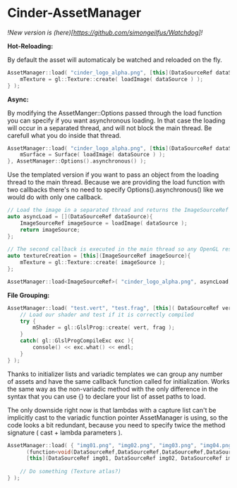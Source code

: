 Cinder-AssetManager
===================

*!New version is (here)[https://github.com/simongeilfus/Watchdog]!*

**Hot-Reloading:**

By default the asset will automaticaly be watched and reloaded on the fly.

```c++
AssetManager::load( "cinder_logo_alpha.png", [this](DataSourceRef dataSource){
    mTexture = gl::Texture::create( loadImage( dataSource ) );
} );
```

**Async:**

By modifying the AssetManger::Options passed through the load function you can
specify if you want asynchronous loading. In that case the loading will occur in
a separated thread, and will not block the main thread. Be carefull what you do
inside that thread.

```c++
AssetManager::load( "cinder_logo_alpha.png", [this](DataSourceRef dataSource){
    mSurface = Surface( loadImage( dataSource ) );
}, AssetManager::Options().asynchronous() );
```

Use the templated version if you want to pass an object from the loading thread to the main thread. Because we are providing the load function with two callbacks there's no need to specify Options().asynchronous() like we would do with only one callback.


```c++
// Load the image in a separated thread and returns the ImageSourceRef
auto asyncLoad = [](DataSourceRef dataSource){
    ImageSourceRef imageSource = loadImage( dataSource );
    return imageSource;
};
    
// The second callback is executed in the main thread so any OpenGL resources can be created here.
auto textureCreation = [this](ImageSourceRef imageSource){
    mTexture = gl::Texture::create( imageSource );
};

AssetManager::load<ImageSourceRef>( "cinder_logo_alpha.png", asyncLoad, textureCreation );
```

**File Grouping:**

```c++
AssetManager::load( "test.vert", "test.frag", [this]( DataSourceRef vert, DataSourceRef frag ) {
    // Load our shader and test if it is correctly compiled
    try {
        mShader = gl::GlslProg::create( vert, frag );
    }
    catch( gl::GlslProgCompileExc exc ){
        console() << exc.what() << endl;
    }
} );
```


Thanks to initializer lists and variadic templates we can group any number of assets
and have the same callback function called for initialization. Works the same way as the
non-variadic method with the only difference in the syntax that you can use {} to declare
your list of asset paths to load.
    
The only downside right now is that lambdas with a capture list can't be implicitly cast to
the variadic function pointer AssetManager is using, so the code looks a bit redundant,
because you need to specify twice the method signature ( cast + lambda parameters ).
    
```c++
AssetManager::load( { "img01.png", "img02.png", "img03.png", "img04.png", "img05.png" }, 
      (function<void(DataSourceRef,DataSourceRef,DataSourceRef,DataSourceRef,DataSourceRef)>) 
      [this](DataSourceRef img01, DataSourceRef img02, DataSourceRef img03, DataSourceRef img04, DataSourceRef img05) {
        
    // Do something (Texture atlas?)
} );
```
